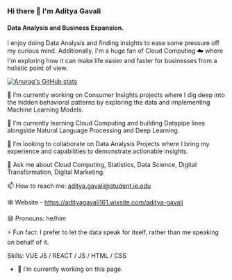 ### Hi there 👋 I'm Aditya Gavali
#### Data Analysis and Business Expansion.
I enjoy doing Data Analysis and finding insights to ease some pressure off my curious mind. Additionally, I'm a huge fan of Cloud Computing ☁️ where I'm exploring how it can make life easier and faster for businesses from a holistic point of view.

[![Anurag's GitHub stats](https://github-readme-stats.vercel.app/api?username=aditya12997)](https://github.com/anuraghazra/github-readme-stats)

🔭 I’m currently working on Consumer Insights projects where I dig deep into the hidden behavioral patterns by exploring the data and implementing Machine Learning Models.

🌱 I’m currently learning Cloud Computing and building Datapipe lines alongside Natural Language Processing and Deep Learning.
 
👯 I’m looking to collaborate on Data Analysis Projects where I bring my experience and capabilities to demonstrate actionable insights.
 
💬 Ask me about Cloud Computing, Statistics, Data Science, Digital Transformation, Digital Marketing.
 
📫 How to reach me: aditya.gavali@student.ie.edu
 
 🕸 Website - https://adityagavali161.wixsite.com/aditya-gavali
 
😄 Pronouns: he/him
 
⚡ Fun fact: I prefer to let the data speak for itself, rather than me speaking on behalf of it.

Skills: VUE JS / REACT / JS / HTML / CSS

- 🔭 I’m currently working on this page. 




